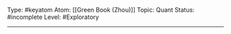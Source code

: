 Type: #keyatom
Atom: [[Green Book (Zhou)]]
Topic: Quant 
Status: #incomplete 
Level: #Exploratory 

----
